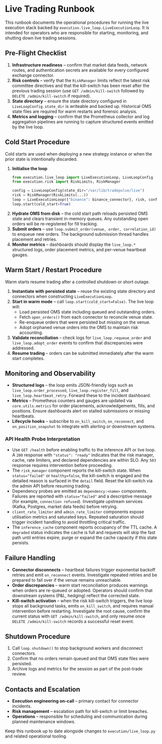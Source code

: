 # Live Trading Runbook

This runbook documents the operational procedures for running the live execution
stack backed by `execution.live_loop.LiveExecutionLoop`. It is intended for
operators who are responsible for starting, monitoring, and shutting down live
trading sessions.

## Pre-Flight Checklist

1. **Infrastructure readiness** – confirm that market data feeds, network
   routes, and authentication secrets are available for every configured
   exchange connector.
2. **Risk controls** – verify that the `RiskManager` limits reflect the latest
   risk committee directives and that the kill-switch has been reset after the
   previous trading session (use `GET /admin/kill-switch` followed by
   `DELETE /admin/kill-switch` if required).
3. **State directory** – ensure the state directory configured in
   `LiveLoopConfig.state_dir` is writeable and backed up. Historical OMS state
   files are required for warm restarts and forensic analysis.
4. **Metrics and logging** – confirm that the Prometheus collector and log
   aggregation pipelines are running to capture structured events emitted by
   the live loop.

## Cold Start Procedure

Cold starts are used when deploying a new strategy instance or when the prior
state is intentionally discarded.

1. **Initialise the loop**
   ```python
   from execution.live_loop import LiveExecutionLoop, LiveLoopConfig
   from execution.risk import RiskLimits, RiskManager

   config = LiveLoopConfig(state_dir="/var/lib/tradepulse/live")
   risk = RiskManager(RiskLimits(...))
   loop = LiveExecutionLoop({"binance": binance_connector}, risk, config=config)
   loop.start(cold_start=True)
   ```
2. **Hydrate OMS from disk** – the cold start path reloads persisted OMS state
   and clears transient in-memory queues. Any outstanding open orders will be
   re-registered for fill tracking.
3. **Submit orders** – use `loop.submit_order(venue, order, correlation_id)` to
   enqueue new orders. The background submission thread handles placement and
   retries.
4. **Monitor metrics** – dashboards should display the
   `live_loop.*` structured logs, order placement metrics, and per-venue
   heartbeat gauges.

## Warm Start / Restart Procedure

Warm starts resume trading after a controlled shutdown or short outage.

1. **Instantiate with persisted state** – reuse the existing state directory
   and connectors when constructing `LiveExecutionLoop`.
2. **Start in warm mode** – call `loop.start(cold_start=False)`. The live loop
   will:
   - Load persisted OMS state including queued and outstanding orders.
   - Fetch `open_orders()` from each connector to reconcile venue state.
   - Re-enqueue orders that were persisted but missing on the venue.
   - Adopt orphaned venue orders into the OMS to maintain risk accounting.
3. **Validate reconciliation** – check logs for `live_loop.requeue_order` and
   `live_loop.adopt_order` events to confirm that discrepancies were addressed.
4. **Resume trading** – orders can be submitted immediately after the warm
   start completes.

## Monitoring and Observability

- **Structured logs** – the loop emits JSON-friendly logs such as
  `live_loop.order_processed`, `live_loop.register_fill`, and
  `live_loop.heartbeat_retry`. Forward these to the incident dashboard.
- **Metrics** – Prometheus counters and gauges are updated via
  `core.utils.metrics` for order placements, acknowledgements, fills, and
  positions. Ensure dashboards alert on stalled submissions or missing heartbeats.
- **Lifecycle hooks** – subscribe to `on_kill_switch`, `on_reconnect`, and
  `on_position_snapshot` to integrate with alerting or downstream systems.

### API Health Probe Interpretation

- Use `GET /health` before enabling traffic to the inference API or live loop.
  A `200` response with `"status": "ready"` indicates that the risk manager,
  cache, rate limiters, and declared dependencies are within SLO. Any `503`
  response requires intervention before proceeding.
- The `risk_manager` component reports the kill-switch state. When
  `status="failed"` or `healthy=false`, the kill-switch is engaged and the
  detailed reason is surfaced in the `detail` field. Reset the kill-switch via
  the admin API before resuming trading.
- Dependency probes are emitted as `dependency:<name>` components. Failures are
  reported with `status="failed"` and a descriptive message (for example,
  `connection refused`). Investigate upstream services (Kafka, Postgres, market
  data feeds) before retrying.
- `client_rate_limiter` and `admin_rate_limiter` components expose utilisation
  metrics and saturated keys. Repeated saturation should trigger incident
  handling to avoid throttling critical traffic.
- The `inference_cache` component reports occupancy of the TTL cache. A
  `degraded` status indicates the cache is full and requests will skip the fast
  path until entries expire; purge or expand the cache capacity if this state
  persists.

## Failure Handling

- **Connector disconnects** – heartbeat failures trigger exponential backoff
  retries and emit `on_reconnect` events. Investigate repeated retries and be
  prepared to fail over if the venue remains unreachable.
- **Order discrepancies** – warm start reconciliation produces warnings when
  orders are re-queued or adopted. Operators should confirm that downstream
  systems (P&L, hedging) reflect the corrected state.
- **Kill-switch activation** – when the risk kill-switch triggers, the live loop
  stops all background tasks, emits `on_kill_switch`, and requires manual
  intervention before restarting. Investigate the root cause, confirm the
  current status with `GET /admin/kill-switch`, and only resume once
  `DELETE /admin/kill-switch` records a successful reset event.

## Shutdown Procedure

1. Call `loop.shutdown()` to stop background workers and disconnect connectors.
2. Confirm that no orders remain queued and that OMS state files were persisted.
3. Archive logs and metrics for the session as part of the post-trade review.

## Contacts and Escalation

- **Execution engineering on-call** – primary contact for connector incidents.
- **Risk management** – escalation path for kill-switch or limit breaches.
- **Operations** – responsible for scheduling and communication during planned
  maintenance windows.

Keep this runbook up to date alongside changes to `execution/live_loop.py` and
related operational tooling.
